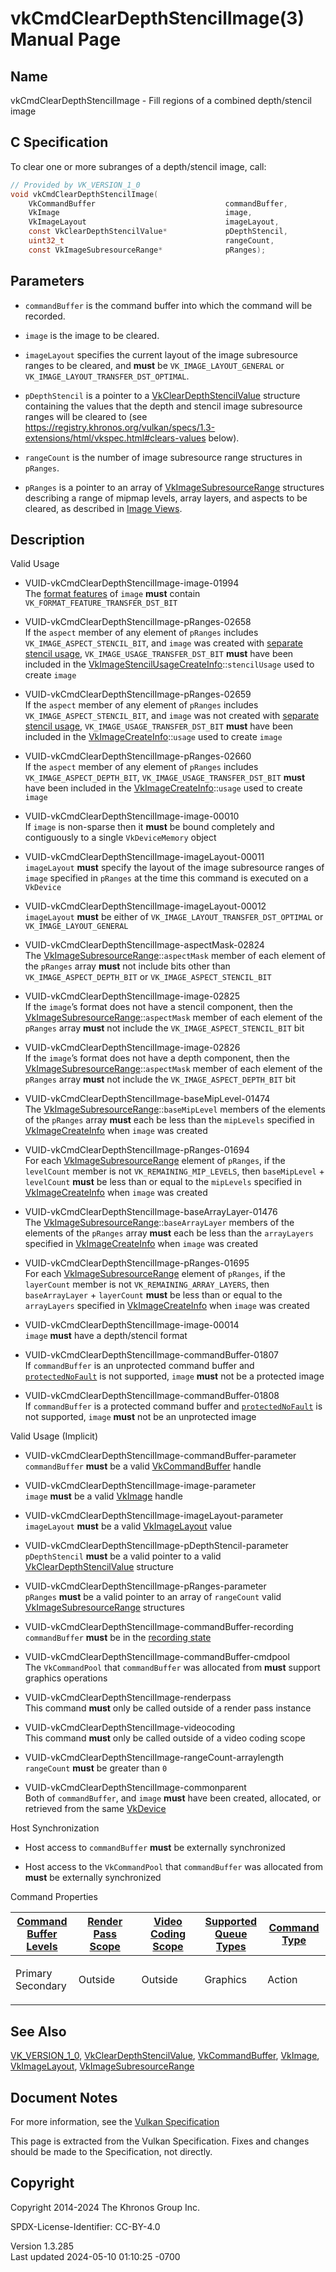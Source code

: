 # vkCmdClearDepthStencilImage(3) Manual Page

## Name

vkCmdClearDepthStencilImage - Fill regions of a combined depth/stencil
image



## <a href="#_c_specification" class="anchor"></a>C Specification

To clear one or more subranges of a depth/stencil image, call:

``` c
// Provided by VK_VERSION_1_0
void vkCmdClearDepthStencilImage(
    VkCommandBuffer                             commandBuffer,
    VkImage                                     image,
    VkImageLayout                               imageLayout,
    const VkClearDepthStencilValue*             pDepthStencil,
    uint32_t                                    rangeCount,
    const VkImageSubresourceRange*              pRanges);
```

## <a href="#_parameters" class="anchor"></a>Parameters

- `commandBuffer` is the command buffer into which the command will be
  recorded.

- `image` is the image to be cleared.

- `imageLayout` specifies the current layout of the image subresource
  ranges to be cleared, and **must** be `VK_IMAGE_LAYOUT_GENERAL` or
  `VK_IMAGE_LAYOUT_TRANSFER_DST_OPTIMAL`.

- `pDepthStencil` is a pointer to a
  [VkClearDepthStencilValue](https://registry.khronos.org/vulkan/specs/1.3-extensions/man/html/VkClearDepthStencilValue.html) structure
  containing the values that the depth and stencil image subresource
  ranges will be cleared to (see <a
  href="https://registry.khronos.org/vulkan/specs/1.3-extensions/html/vkspec.html#clears-values"
  class="bare" target="_blank"
  rel="noopener">https://registry.khronos.org/vulkan/specs/1.3-extensions/html/vkspec.html#clears-values</a>
  below).

- `rangeCount` is the number of image subresource range structures in
  `pRanges`.

- `pRanges` is a pointer to an array of
  [VkImageSubresourceRange](https://registry.khronos.org/vulkan/specs/1.3-extensions/man/html/VkImageSubresourceRange.html) structures
  describing a range of mipmap levels, array layers, and aspects to be
  cleared, as described in <a
  href="https://registry.khronos.org/vulkan/specs/1.3-extensions/html/vkspec.html#resources-image-views"
  target="_blank" rel="noopener">Image Views</a>.

## <a href="#_description" class="anchor"></a>Description

Valid Usage

- <a href="#VUID-vkCmdClearDepthStencilImage-image-01994"
  id="VUID-vkCmdClearDepthStencilImage-image-01994"></a>
  VUID-vkCmdClearDepthStencilImage-image-01994  
  The <a
  href="https://registry.khronos.org/vulkan/specs/1.3-extensions/html/vkspec.html#resources-image-format-features"
  target="_blank" rel="noopener">format features</a> of `image` **must**
  contain `VK_FORMAT_FEATURE_TRANSFER_DST_BIT`

- <a href="#VUID-vkCmdClearDepthStencilImage-pRanges-02658"
  id="VUID-vkCmdClearDepthStencilImage-pRanges-02658"></a>
  VUID-vkCmdClearDepthStencilImage-pRanges-02658  
  If the `aspect` member of any element of `pRanges` includes
  `VK_IMAGE_ASPECT_STENCIL_BIT`, and `image` was created with
  <a href="https://registry.khronos.org/vulkan/specs/1.3-extensions/man/html/VkImageStencilUsageCreateInfo.html" target="_blank"
  rel="noopener">separate stencil usage</a>,
  `VK_IMAGE_USAGE_TRANSFER_DST_BIT` **must** have been included in the
  [VkImageStencilUsageCreateInfo](https://registry.khronos.org/vulkan/specs/1.3-extensions/man/html/VkImageStencilUsageCreateInfo.html)::`stencilUsage`
  used to create `image`

- <a href="#VUID-vkCmdClearDepthStencilImage-pRanges-02659"
  id="VUID-vkCmdClearDepthStencilImage-pRanges-02659"></a>
  VUID-vkCmdClearDepthStencilImage-pRanges-02659  
  If the `aspect` member of any element of `pRanges` includes
  `VK_IMAGE_ASPECT_STENCIL_BIT`, and `image` was not created with
  <a href="https://registry.khronos.org/vulkan/specs/1.3-extensions/man/html/VkImageStencilUsageCreateInfo.html" target="_blank"
  rel="noopener">separate stencil usage</a>,
  `VK_IMAGE_USAGE_TRANSFER_DST_BIT` **must** have been included in the
  [VkImageCreateInfo](https://registry.khronos.org/vulkan/specs/1.3-extensions/man/html/VkImageCreateInfo.html)::`usage` used to create
  `image`

- <a href="#VUID-vkCmdClearDepthStencilImage-pRanges-02660"
  id="VUID-vkCmdClearDepthStencilImage-pRanges-02660"></a>
  VUID-vkCmdClearDepthStencilImage-pRanges-02660  
  If the `aspect` member of any element of `pRanges` includes
  `VK_IMAGE_ASPECT_DEPTH_BIT`, `VK_IMAGE_USAGE_TRANSFER_DST_BIT`
  **must** have been included in the
  [VkImageCreateInfo](https://registry.khronos.org/vulkan/specs/1.3-extensions/man/html/VkImageCreateInfo.html)::`usage` used to create
  `image`

- <a href="#VUID-vkCmdClearDepthStencilImage-image-00010"
  id="VUID-vkCmdClearDepthStencilImage-image-00010"></a>
  VUID-vkCmdClearDepthStencilImage-image-00010  
  If `image` is non-sparse then it **must** be bound completely and
  contiguously to a single `VkDeviceMemory` object

- <a href="#VUID-vkCmdClearDepthStencilImage-imageLayout-00011"
  id="VUID-vkCmdClearDepthStencilImage-imageLayout-00011"></a>
  VUID-vkCmdClearDepthStencilImage-imageLayout-00011  
  `imageLayout` **must** specify the layout of the image subresource
  ranges of `image` specified in `pRanges` at the time this command is
  executed on a `VkDevice`

- <a href="#VUID-vkCmdClearDepthStencilImage-imageLayout-00012"
  id="VUID-vkCmdClearDepthStencilImage-imageLayout-00012"></a>
  VUID-vkCmdClearDepthStencilImage-imageLayout-00012  
  `imageLayout` **must** be either of
  `VK_IMAGE_LAYOUT_TRANSFER_DST_OPTIMAL` or `VK_IMAGE_LAYOUT_GENERAL`

- <a href="#VUID-vkCmdClearDepthStencilImage-aspectMask-02824"
  id="VUID-vkCmdClearDepthStencilImage-aspectMask-02824"></a>
  VUID-vkCmdClearDepthStencilImage-aspectMask-02824  
  The
  [VkImageSubresourceRange](https://registry.khronos.org/vulkan/specs/1.3-extensions/man/html/VkImageSubresourceRange.html)::`aspectMask`
  member of each element of the `pRanges` array **must** not include
  bits other than `VK_IMAGE_ASPECT_DEPTH_BIT` or
  `VK_IMAGE_ASPECT_STENCIL_BIT`

- <a href="#VUID-vkCmdClearDepthStencilImage-image-02825"
  id="VUID-vkCmdClearDepthStencilImage-image-02825"></a>
  VUID-vkCmdClearDepthStencilImage-image-02825  
  If the `image`’s format does not have a stencil component, then the
  [VkImageSubresourceRange](https://registry.khronos.org/vulkan/specs/1.3-extensions/man/html/VkImageSubresourceRange.html)::`aspectMask`
  member of each element of the `pRanges` array **must** not include the
  `VK_IMAGE_ASPECT_STENCIL_BIT` bit

- <a href="#VUID-vkCmdClearDepthStencilImage-image-02826"
  id="VUID-vkCmdClearDepthStencilImage-image-02826"></a>
  VUID-vkCmdClearDepthStencilImage-image-02826  
  If the `image`’s format does not have a depth component, then the
  [VkImageSubresourceRange](https://registry.khronos.org/vulkan/specs/1.3-extensions/man/html/VkImageSubresourceRange.html)::`aspectMask`
  member of each element of the `pRanges` array **must** not include the
  `VK_IMAGE_ASPECT_DEPTH_BIT` bit

- <a href="#VUID-vkCmdClearDepthStencilImage-baseMipLevel-01474"
  id="VUID-vkCmdClearDepthStencilImage-baseMipLevel-01474"></a>
  VUID-vkCmdClearDepthStencilImage-baseMipLevel-01474  
  The
  [VkImageSubresourceRange](https://registry.khronos.org/vulkan/specs/1.3-extensions/man/html/VkImageSubresourceRange.html)::`baseMipLevel`
  members of the elements of the `pRanges` array **must** each be less
  than the `mipLevels` specified in
  [VkImageCreateInfo](https://registry.khronos.org/vulkan/specs/1.3-extensions/man/html/VkImageCreateInfo.html) when `image` was created

- <a href="#VUID-vkCmdClearDepthStencilImage-pRanges-01694"
  id="VUID-vkCmdClearDepthStencilImage-pRanges-01694"></a>
  VUID-vkCmdClearDepthStencilImage-pRanges-01694  
  For each [VkImageSubresourceRange](https://registry.khronos.org/vulkan/specs/1.3-extensions/man/html/VkImageSubresourceRange.html)
  element of `pRanges`, if the `levelCount` member is not
  `VK_REMAINING_MIP_LEVELS`, then `baseMipLevel` + `levelCount` **must**
  be less than or equal to the `mipLevels` specified in
  [VkImageCreateInfo](https://registry.khronos.org/vulkan/specs/1.3-extensions/man/html/VkImageCreateInfo.html) when `image` was created

- <a href="#VUID-vkCmdClearDepthStencilImage-baseArrayLayer-01476"
  id="VUID-vkCmdClearDepthStencilImage-baseArrayLayer-01476"></a>
  VUID-vkCmdClearDepthStencilImage-baseArrayLayer-01476  
  The
  [VkImageSubresourceRange](https://registry.khronos.org/vulkan/specs/1.3-extensions/man/html/VkImageSubresourceRange.html)::`baseArrayLayer`
  members of the elements of the `pRanges` array **must** each be less
  than the `arrayLayers` specified in
  [VkImageCreateInfo](https://registry.khronos.org/vulkan/specs/1.3-extensions/man/html/VkImageCreateInfo.html) when `image` was created

- <a href="#VUID-vkCmdClearDepthStencilImage-pRanges-01695"
  id="VUID-vkCmdClearDepthStencilImage-pRanges-01695"></a>
  VUID-vkCmdClearDepthStencilImage-pRanges-01695  
  For each [VkImageSubresourceRange](https://registry.khronos.org/vulkan/specs/1.3-extensions/man/html/VkImageSubresourceRange.html)
  element of `pRanges`, if the `layerCount` member is not
  `VK_REMAINING_ARRAY_LAYERS`, then `baseArrayLayer` + `layerCount`
  **must** be less than or equal to the `arrayLayers` specified in
  [VkImageCreateInfo](https://registry.khronos.org/vulkan/specs/1.3-extensions/man/html/VkImageCreateInfo.html) when `image` was created

- <a href="#VUID-vkCmdClearDepthStencilImage-image-00014"
  id="VUID-vkCmdClearDepthStencilImage-image-00014"></a>
  VUID-vkCmdClearDepthStencilImage-image-00014  
  `image` **must** have a depth/stencil format

- <a href="#VUID-vkCmdClearDepthStencilImage-commandBuffer-01807"
  id="VUID-vkCmdClearDepthStencilImage-commandBuffer-01807"></a>
  VUID-vkCmdClearDepthStencilImage-commandBuffer-01807  
  If `commandBuffer` is an unprotected command buffer and <a
  href="https://registry.khronos.org/vulkan/specs/1.3-extensions/html/vkspec.html#limits-protectedNoFault"
  target="_blank" rel="noopener"><code>protectedNoFault</code></a> is
  not supported, `image` **must** not be a protected image

- <a href="#VUID-vkCmdClearDepthStencilImage-commandBuffer-01808"
  id="VUID-vkCmdClearDepthStencilImage-commandBuffer-01808"></a>
  VUID-vkCmdClearDepthStencilImage-commandBuffer-01808  
  If `commandBuffer` is a protected command buffer and <a
  href="https://registry.khronos.org/vulkan/specs/1.3-extensions/html/vkspec.html#limits-protectedNoFault"
  target="_blank" rel="noopener"><code>protectedNoFault</code></a> is
  not supported, `image` **must** not be an unprotected image

Valid Usage (Implicit)

- <a href="#VUID-vkCmdClearDepthStencilImage-commandBuffer-parameter"
  id="VUID-vkCmdClearDepthStencilImage-commandBuffer-parameter"></a>
  VUID-vkCmdClearDepthStencilImage-commandBuffer-parameter  
  `commandBuffer` **must** be a valid
  [VkCommandBuffer](https://registry.khronos.org/vulkan/specs/1.3-extensions/man/html/VkCommandBuffer.html) handle

- <a href="#VUID-vkCmdClearDepthStencilImage-image-parameter"
  id="VUID-vkCmdClearDepthStencilImage-image-parameter"></a>
  VUID-vkCmdClearDepthStencilImage-image-parameter  
  `image` **must** be a valid [VkImage](https://registry.khronos.org/vulkan/specs/1.3-extensions/man/html/VkImage.html) handle

- <a href="#VUID-vkCmdClearDepthStencilImage-imageLayout-parameter"
  id="VUID-vkCmdClearDepthStencilImage-imageLayout-parameter"></a>
  VUID-vkCmdClearDepthStencilImage-imageLayout-parameter  
  `imageLayout` **must** be a valid [VkImageLayout](https://registry.khronos.org/vulkan/specs/1.3-extensions/man/html/VkImageLayout.html)
  value

- <a href="#VUID-vkCmdClearDepthStencilImage-pDepthStencil-parameter"
  id="VUID-vkCmdClearDepthStencilImage-pDepthStencil-parameter"></a>
  VUID-vkCmdClearDepthStencilImage-pDepthStencil-parameter  
  `pDepthStencil` **must** be a valid pointer to a valid
  [VkClearDepthStencilValue](https://registry.khronos.org/vulkan/specs/1.3-extensions/man/html/VkClearDepthStencilValue.html) structure

- <a href="#VUID-vkCmdClearDepthStencilImage-pRanges-parameter"
  id="VUID-vkCmdClearDepthStencilImage-pRanges-parameter"></a>
  VUID-vkCmdClearDepthStencilImage-pRanges-parameter  
  `pRanges` **must** be a valid pointer to an array of `rangeCount`
  valid [VkImageSubresourceRange](https://registry.khronos.org/vulkan/specs/1.3-extensions/man/html/VkImageSubresourceRange.html)
  structures

- <a href="#VUID-vkCmdClearDepthStencilImage-commandBuffer-recording"
  id="VUID-vkCmdClearDepthStencilImage-commandBuffer-recording"></a>
  VUID-vkCmdClearDepthStencilImage-commandBuffer-recording  
  `commandBuffer` **must** be in the [recording
  state](#commandbuffers-lifecycle)

- <a href="#VUID-vkCmdClearDepthStencilImage-commandBuffer-cmdpool"
  id="VUID-vkCmdClearDepthStencilImage-commandBuffer-cmdpool"></a>
  VUID-vkCmdClearDepthStencilImage-commandBuffer-cmdpool  
  The `VkCommandPool` that `commandBuffer` was allocated from **must**
  support graphics operations

- <a href="#VUID-vkCmdClearDepthStencilImage-renderpass"
  id="VUID-vkCmdClearDepthStencilImage-renderpass"></a>
  VUID-vkCmdClearDepthStencilImage-renderpass  
  This command **must** only be called outside of a render pass instance

- <a href="#VUID-vkCmdClearDepthStencilImage-videocoding"
  id="VUID-vkCmdClearDepthStencilImage-videocoding"></a>
  VUID-vkCmdClearDepthStencilImage-videocoding  
  This command **must** only be called outside of a video coding scope

- <a href="#VUID-vkCmdClearDepthStencilImage-rangeCount-arraylength"
  id="VUID-vkCmdClearDepthStencilImage-rangeCount-arraylength"></a>
  VUID-vkCmdClearDepthStencilImage-rangeCount-arraylength  
  `rangeCount` **must** be greater than `0`

- <a href="#VUID-vkCmdClearDepthStencilImage-commonparent"
  id="VUID-vkCmdClearDepthStencilImage-commonparent"></a>
  VUID-vkCmdClearDepthStencilImage-commonparent  
  Both of `commandBuffer`, and `image` **must** have been created,
  allocated, or retrieved from the same [VkDevice](https://registry.khronos.org/vulkan/specs/1.3-extensions/man/html/VkDevice.html)

Host Synchronization

- Host access to `commandBuffer` **must** be externally synchronized

- Host access to the `VkCommandPool` that `commandBuffer` was allocated
  from **must** be externally synchronized

Command Properties

<table class="tableblock frame-all grid-all stretch">
<colgroup>
<col style="width: 20%" />
<col style="width: 20%" />
<col style="width: 20%" />
<col style="width: 20%" />
<col style="width: 20%" />
</colgroup>
<thead>
<tr class="header">
<th class="tableblock halign-left valign-top"><a
href="#VkCommandBufferLevel">Command Buffer Levels</a></th>
<th class="tableblock halign-left valign-top"><a
href="#vkCmdBeginRenderPass">Render Pass Scope</a></th>
<th class="tableblock halign-left valign-top"><a
href="#vkCmdBeginVideoCodingKHR">Video Coding Scope</a></th>
<th class="tableblock halign-left valign-top"><a
href="#VkQueueFlagBits">Supported Queue Types</a></th>
<th class="tableblock halign-left valign-top"><a
href="#fundamentals-queueoperation-command-types">Command Type</a></th>
</tr>
</thead>
<tbody>
<tr class="odd">
<td class="tableblock halign-left valign-top"><p>Primary<br />
Secondary</p></td>
<td class="tableblock halign-left valign-top"><p>Outside</p></td>
<td class="tableblock halign-left valign-top"><p>Outside</p></td>
<td class="tableblock halign-left valign-top"><p>Graphics</p></td>
<td class="tableblock halign-left valign-top"><p>Action</p></td>
</tr>
</tbody>
</table>

## <a href="#_see_also" class="anchor"></a>See Also

[VK_VERSION_1_0](https://registry.khronos.org/vulkan/specs/1.3-extensions/man/html/VK_VERSION_1_0.html),
[VkClearDepthStencilValue](https://registry.khronos.org/vulkan/specs/1.3-extensions/man/html/VkClearDepthStencilValue.html),
[VkCommandBuffer](https://registry.khronos.org/vulkan/specs/1.3-extensions/man/html/VkCommandBuffer.html), [VkImage](https://registry.khronos.org/vulkan/specs/1.3-extensions/man/html/VkImage.html),
[VkImageLayout](https://registry.khronos.org/vulkan/specs/1.3-extensions/man/html/VkImageLayout.html),
[VkImageSubresourceRange](https://registry.khronos.org/vulkan/specs/1.3-extensions/man/html/VkImageSubresourceRange.html)

## <a href="#_document_notes" class="anchor"></a>Document Notes

For more information, see the <a
href="https://registry.khronos.org/vulkan/specs/1.3-extensions/html/vkspec.html#vkCmdClearDepthStencilImage"
target="_blank" rel="noopener">Vulkan Specification</a>

This page is extracted from the Vulkan Specification. Fixes and changes
should be made to the Specification, not directly.

## <a href="#_copyright" class="anchor"></a>Copyright

Copyright 2014-2024 The Khronos Group Inc.

SPDX-License-Identifier: CC-BY-4.0

Version 1.3.285  
Last updated 2024-05-10 01:10:25 -0700
